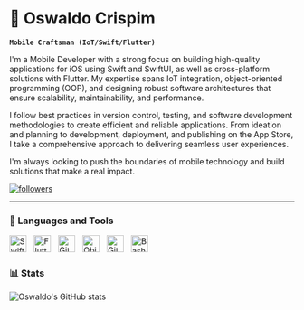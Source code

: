 # 🐇 Oswaldo Crispim

**`Mobile Craftsman (IoT/Swift/Flutter)`**

I'm a Mobile Developer with a strong focus on building high-quality applications for iOS using Swift and SwiftUI, as well as cross-platform solutions with Flutter. My expertise spans IoT integration, object-oriented programming (OOP), and designing robust software architectures that ensure scalability, maintainability, and performance.

I follow best practices in version control, testing, and software development methodologies to create efficient and reliable applications. From ideation and planning to development, deployment, and publishing on the App Store, I take a comprehensive approach to delivering seamless user experiences.

I'm always looking to push the boundaries of mobile technology and build solutions that make a real impact.

   <p align="left">
      <a href="https://www.linkedin.com/in/oswaldo-crispim/">
         <img alt="followers" title="Follow me on LinkedIn" src="https://custom-icon-badges.demolab.com/github/followers/ForrestKnight?color=236ad3&labelColor=1155ba&style=for-the-badge&logo=person-add&label=Follow&logoColor=white"/></a>
   </p>

---

### 🧰 Languages and Tools

<img align="left" alt="Swift" width="30px" style="padding-right:10px;" src="https://cdn.jsdelivr.net/gh/devicons/devicon@latest/icons/swift/swift-original.svg"/>
<img align="left" alt="Flutter" width="30px" style="padding-right:10px;" src="https://cdn.jsdelivr.net/gh/devicons/devicon@latest/icons/flutter/flutter-original.svg" />
<img align="left" alt="Git" width="30px" style="padding-right:10px;" src="https://cdn.jsdelivr.net/gh/devicons/devicon@latest/icons/git/git-original.svg" />
<img align="left" alt="ObjC" width="30px" style="padding-right:10px;" src="https://cdn.jsdelivr.net/gh/devicons/devicon@latest/icons/objectivec/objectivec-plain.svg" />
<img align="left" alt="GitHub" width="30px" style="padding-right:10px;" src="https://cdn.jsdelivr.net/gh/devicons/devicon/icons/github/github-original.svg" />
<img align="left" alt="Bash" width="30px" style="padding-right:10px;" src="https://cdn.jsdelivr.net/gh/devicons/devicon/icons/bash/bash-original.svg" />
<br />

#

### 📊 Stats

![Oswaldo's GitHub stats](https://github-readme-stats.vercel.app/api?username=luckyrabbitdev&show_icons=true&theme=gruvbox)

<!-- ![GitHub Streak](https://streak-stats.demolab.com?user=ForrestKnight&theme=gruvbox&border_radius=4.5) -->

#
<!--
<details>
 <summary><h3>👨‍💻 Oswaldo's Coding Journey</h3></summary>
   I started my coding journey as a Computer Science student, with an insatiable curiosity for software development. My first steps were in Flutter, where I began shaping my understanding of mobile development. But it was when I discovered Swift that I truly found my passion—it just clicked.

Graduating in 2020 and now pursuing a post-graduate degree in Mobile Engineering, I’ve dedicated myself to building high-quality mobile applications from the ground up—ensuring they are not only functional but scalable and well-architected. From writing clean, maintainable code to deploying apps in the store, I take pride in every step of the process.

This journey has been about more than just coding—it’s about constantly evolving, pushing past comfort zones, and striving to build something meaningful. And I’m just getting started.
-->
